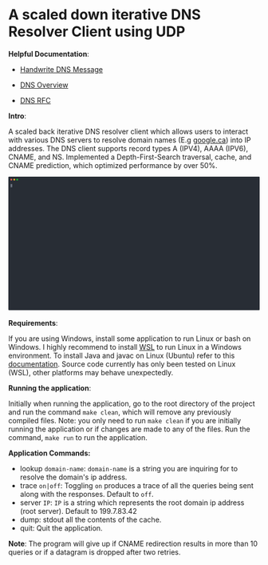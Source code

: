 # A scaled down iterative DNS Resolver Client using UDP

**Helpful Documentation**:

* [Handwrite DNS Message](https://routley.io/posts/hand-writing-dns-messages/)

* [DNS Overview](http://www.zytrax.com/books/dns/ch15/#overview)

* [DNS RFC](https://tools.ietf.org/html/rfc1035#page-25)

**Intro**:

A scaled back iterative DNS resolver client which allows users to interact with various DNS servers to resolve domain names (E.g [google.ca](https://www.google.ca/)) into IP addresses. The DNS client supports record types A (IPV4), AAAA (IPV6), CNAME, and NS. Implemented a Depth-First-Search traversal, cache, and CNAME prediction, which optimized performance by over 50%.

[![dns gif](dns.svg)](https://asciinema.org/a/zB0FruScfbdksITzEqqd32my3?autoplay=1)

**Requirements**:

If you are using Windows, install some application to run Linux or bash on Windows. I highly recommend to install [WSL](https://docs.microsoft.com/en-us/windows/wsl/install-win10) to run Linux in a Windows environment. To install Java and javac on Linux (Ubuntu) refer to this [documentation](https://www.digitalocean.com/community/tutorials/how-to-install-java-with-apt-on-ubuntu-18-04). Source code currently has only been tested on Linux (WSL), other platforms may behave unexpectedly.

**Running the application**:

Initially when running the application, go to the root directory of the project and run the command `make clean`, which will remove any previously compiled files. Note: you only need to run `make clean` if you are initially running the application or if changes are made to any of the files. Run the command, `make run` to run the application.

**Application Commands:**

* lookup `domain-name`: `domain-name` is a string you are inquiring for to resolve the domain's ip address.
* trace `on|off`: Toggling `on` produces a trace of all the queries being sent along with the responses. Default to `off`.
* server `IP`: `IP` is a string which represents the root domain ip address (root server). Default to 199.7.83.42
* dump: stdout all the contents of the cache.
* quit: Quit the application.

**Note**: The program will give up if CNAME redirection results in more than 10 queries or if a datagram is dropped after two retries. 
